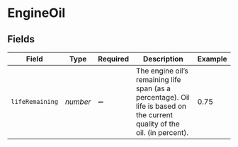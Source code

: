 # EngineOil


## Fields

| Field                                                                                                                      | Type                                                                                                                       | Required                                                                                                                   | Description                                                                                                                | Example                                                                                                                    |
| -------------------------------------------------------------------------------------------------------------------------- | -------------------------------------------------------------------------------------------------------------------------- | -------------------------------------------------------------------------------------------------------------------------- | -------------------------------------------------------------------------------------------------------------------------- | -------------------------------------------------------------------------------------------------------------------------- |
| `lifeRemaining`                                                                                                            | *number*                                                                                                                   | :heavy_minus_sign:                                                                                                         | The engine oil’s remaining life span (as a percentage). Oil life is based on the current quality of the oil. (in percent). | 0.75                                                                                                                       |